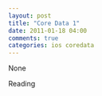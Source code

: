 ```yaml
---
layout: post
title: "Core Data 1"
date: 2011-01-18 04:00
comments: true
categories: ios coredata
---
```


None


Reading 

